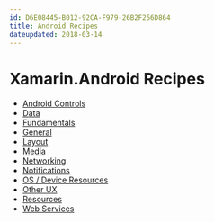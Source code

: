 ```yaml
---
id: D6E08445-B012-92CA-F979-26B2F256D864
title: Android Recipes
dateupdated: 2018-03-14
---
```


Xamarin.Android Recipes
=======================

-  [Android Controls](controls)
-  [Data](data)
-  [Fundamentals](fundamentals) 
-  [General](general)
-  [Layout](layout)
-  [Media](media)
-  [Networking](networking)
-  [Notifications](notifications)
-  [OS / Device Resources](os_device_resources)
-  [Other UX](other_ux)
-  [Resources](resources)
-  [Web Services](web_services)


